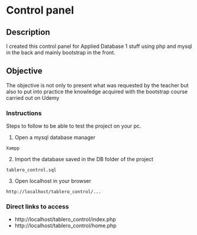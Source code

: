 # Control panel

## Description

I created this control panel for Applied Database 1 stuff using php and mysql in the back and mainly bootstrap in the front.

## Objective

The objective is not only to present what was requested by the teacher but also to put into practice the knowledge acquired with the bootstrap course carried out on Udemy

### Instructions

Steps to follow to be able to test the project on your pc.

1. Open a mysql database manager

```
Xampp
```

2. Import the database saved in the DB folder of the project

```
tablero_control.sql
```

3. Open localhost in your browser

```
http://localhost/tablero_control/...
```

### Direct links to access

- http://localhost/tablero_control/index.php
- http://localhost/tablero_control/home.php

